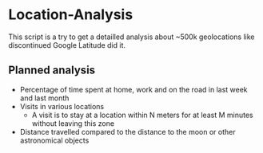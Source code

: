 # Location-Analysis

This script is a try to get a detailled analysis about ~500k geolocations like discontinued Google Latitude did it.

## Planned analysis

* Percentage of time spent at home, work and on the road in last week and last month
* Visits in various locations
  * A visit is to stay at a location within N meters for at least M minutes without leaving this zone
* Distance travelled compared to the distance to the moon or other astronomical objects
